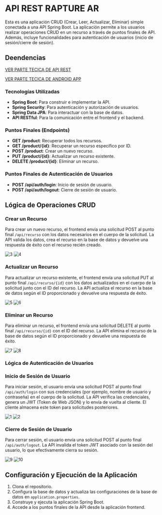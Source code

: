# API REST RAPTURE AR

Esta es una aplicación CRUD (Crear, Leer, Actualizar, Eliminar) simple conectada a una API Spring Boot. La aplicación permite a los usuarios realizar operaciones CRUD en un recurso a través de puntos finales de API. Además, incluye funcionalidades para autenticación de usuarios (inicio de sesión/cierre de sesión).

## Deendencias

[VER PARTE TECICA DE API REST](https://github.com/eXdesy/arrapture/blob/master/ProyectoMutimedia/readme.md)

[VER PARTE TECICA DE ANDROID APP](https://github.com/eXdesy/ApiRestRaptureAR/blob/master/ProyectoMutimedia/readme.md)

### Tecnologías Utilizadas

- **Spring Boot**: Para construir e implementar la API.
- **Spring Security**: Para autenticación y autorización de usuarios.
- **Spring Data JPA**: Para interactuar con la base de datos.
- **API RESTful**: Para la comunicación entre el frontend y el backend.

### Puntos Finales (Endpoints)

- **GET /product**: Recuperar todos los recursos.
- **GET /product/{id}**: Recuperar un recurso específico por ID.
- **POST /product**: Crear un nuevo recurso.
- **PUT /product/{id}**: Actualizar un recurso existente.
- **DELETE /product/{id}**: Eliminar un recurso.

### Puntos Finales de Autenticación de Usuarios

- **POST /api/auth/login**: Inicio de sesión de usuario.
- **POST /api/auth/logout**: Cierre de sesión de usuario.

## Lógica de Operaciones CRUD

### Crear un Recurso
Para crear un nuevo recurso, el frontend envía una solicitud POST al punto final `/api/recurso` con los datos necesarios en el cuerpo de la solicitud. La API valida los datos, crea el recurso en la base de datos y devuelve una respuesta de éxito con el recurso recién creado.

![3](https://github.com/eXdesy/ApiRestRaptureAR/blob/master/img/3.jpg)
![4](https://github.com/eXdesy/ApiRestRaptureAR/blob/master/img/4.jpg)

### Actualizar un Recurso
Para actualizar un recurso existente, el frontend envía una solicitud PUT al punto final `/api/recurso/{id}` con los datos actualizados en el cuerpo de la solicitud junto con el ID del recurso. La API actualiza el recurso en la base de datos según el ID proporcionado y devuelve una respuesta de éxito.

![5](https://github.com/eXdesy/ApiRestRaptureAR/blob/master/img/5.jpg)
![6](https://github.com/eXdesy/ApiRestRaptureAR/blob/master/img/6.jpg)

### Eliminar un Recurso
Para eliminar un recurso, el frontend envía una solicitud DELETE al punto final `/api/recurso/{id}` con el ID del recurso. La API elimina el recurso de la base de datos según el ID proporcionado y devuelve una respuesta de éxito.

![7](https://github.com/eXdesy/ApiRestRaptureAR/blob/master/img/7.jpg)
![8](https://github.com/eXdesy/ApiRestRaptureAR/blob/master/img/8.jpg)

### Lógica de Autenticación de Usuarios

### Inicio de Sesión de Usuario
Para iniciar sesión, el usuario envía una solicitud POST al punto final `/api/auth/login` con sus credenciales (por ejemplo, nombre de usuario y contraseña) en el cuerpo de la solicitud. La API verifica las credenciales, genera un JWT (Token de Web JSON) y lo envía de vuelta al cliente. El cliente almacena este token para solicitudes posteriores.

![1](https://github.com/eXdesy/ApiRestRaptureAR/blob/master/img/1.jpg)
![2](https://github.com/eXdesy/ApiRestRaptureAR/blob/master/img/2.jpg)

### Cierre de Sesión de Usuario
Para cerrar sesión, el usuario envía una solicitud POST al punto final `/api/auth/logout`. La API invalida el token JWT asociado con la sesión del usuario, lo que efectivamente cierra su sesión.

![9](https://github.com/eXdesy/ApiRestRaptureAR/blob/master/img/9.jpg)
![10](https://github.com/eXdesy/ApiRestRaptureAR/blob/master/img/10.jpg)

## Configuración y Ejecución de la Aplicación

1. Clona el repositorio.
2. Configura la base de datos y actualiza las configuraciones de la base de datos en `application.properties`.
3. Construye y ejecuta la aplicación Spring Boot.
4. Accede a los puntos finales de la API desde la aplicación frontend.



